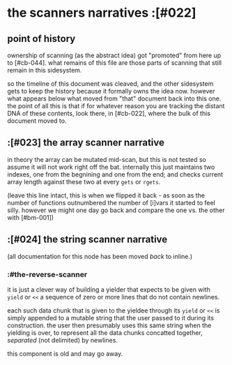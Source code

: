 # the scanners narratives :[#022]

## point of history

ownership of scanning (as the abstract idea) got "promoted" from here up
to [#cb-044]. what remains of this file are those parts of scanning that
still remain in this sidesystem.

so the timeline of this document was cleaved, and the other sidesystem
gets to keep the history because it formally owns the idea now. however
what appears below what moved from "that" document back into this one.
the point of all this is that if for whatever reason you are tracking
the distant DNA of these contents, look there, in [#cb-022], where the
bulk of this document moved to.




## :[#023] the array scanner narrative

in theory the array can be mutated mid-scan, but this is not tested so assume
it will not work right off the bat. internally this just maintains two
indexes, one from the begnining and one from the end; and checks current array
length against these two at every `gets` or `rgets`.

(leave this line intact, this is when we flipped it back - as soon as the
number of functions outnumbered the number of [i]vars it started to feel
silly. however we might one day go back and compare the one vs. the other
with [#bm-001])





## :[#024] the string scanner narrative

(all documentation for this node has been moved *back* to inline.)




### :#the-reverse-scanner

it is just a clever way of building a yielder that expects to be given with
`yield` or `<<` a sequence of zero or more lines that do not contain
newlines.

each such data chunk that is given to the yieldee through its
`yield` or `<<` is simply appended to a mutable string that the user
passed to it during its construction. the user then presumably uses this
same string when the yielding is over, to represent all the data chunks
concatted together, *separated* (not delimited) by newlines.

this component is old and may go away.
